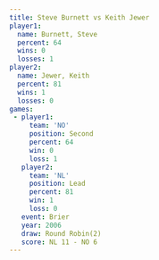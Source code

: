 ```yaml
---
title: Steve Burnett vs Keith Jewer
player1:              
  name: Burnett, Steve
  percent: 64         
  wins: 0             
  losses: 1           
player2:              
  name: Jewer, Keith  
  percent: 81         
  wins: 1             
  losses: 0           
games:
 - player1:          
     team: 'NO'      
     position: Second
     percent: 64     
     win: 0          
     loss: 1         
   player2:        
     team: 'NL'    
     position: Lead
     percent: 81   
     win: 1        
     loss: 0       
   event: Brier        
   year: 2006          
   draw: Round Robin(2)
   score: NL 11 - NO 6 
---
```

